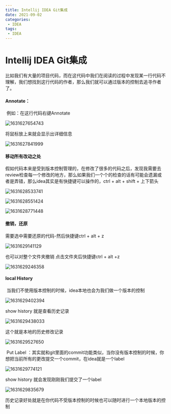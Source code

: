 ```yaml
---
title: Intellij IDEA Git集成
date: 2021-09-02 
categories:
 - IDEA
tags:
 - IDEA
---
```


# Intellij IDEA Git集成

​		比如我们有大量的项目代码，而在这代码中我们在阅读的过程中发现某一行代码不理解，我们想找到这行代码的作者，那么我们就可以通过版本的控制去追寻作者了。



#### Annotate：

​		例如：在这行代码右键Annotate

![1631627654743](../../../.vuepress/public/images/1631627654743.png)



将鼠标放上来就会显示出详细信息

![1631627841999](../../../.vuepress/public/images/1631627841999.png)



#### 移动所有改动之处

​	假如代码本来是受到版本控制管理的，在修改了很多的代码之后，发现我需要去review检查每一个修改的地方，那么如果我们一个个的检查的话有可能会遗漏或者是弄错，那么idea其实是有快捷键可以操作的，ctrl  + alt + shift + 上下箭头

![1631628533741](../../../.vuepress/public/images/1631628533741.png)

![1631628551424](../../../.vuepress/public/images/1631628551424.png)



![1631628771448](../../../.vuepress/public/images/1631628771448.png)



#### 撤销，还原

需要选中需要还原的代码-然后快捷键ctrl + alt + z

![1631629141129](../../../.vuepress/public/images/1631629141129.png)



也可以对整个文件夹撤销 点击文件夹后快捷键ctrl + alt +z

![1631629246358](../../../.vuepress/public/images/1631629246358.png)





#### local History

​		当我们不使用版本控制的时候，idea本地也会为我们做一个版本的控制

![1631629402394](../../../.vuepress/public/images/1631629402394.png)



show history 就是查看历史记录

![1631629438033](../../../.vuepress/public/images/1631629438033.png)



这个就是本地的历史修改记录

![1631629527650](../../../.vuepress/public/images/1631629527650.png)





​	Put Label ：其实就和git里面的commit功能类似，当你没有版本控制的时候，你想把当前所有的更改提交一个commit，在idea就是一个label



![1631629774121](../../../.vuepress/public/images/1631629774121.png)



show history 就会发现刚刚我们提交了一个label

![1631629835679](../../../.vuepress/public/images/1631629835679.png)



历史记录好处就是在你代码不受版本控制的时候也可以随时进行一个本地版本的控制















